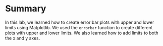 # Summary

In this lab, we learned how to create error bar plots with upper and lower limits using Matplotlib. We used the `errorbar` function to create different plots with upper and lower limits. We also learned how to add limits to both the x and y axes.
